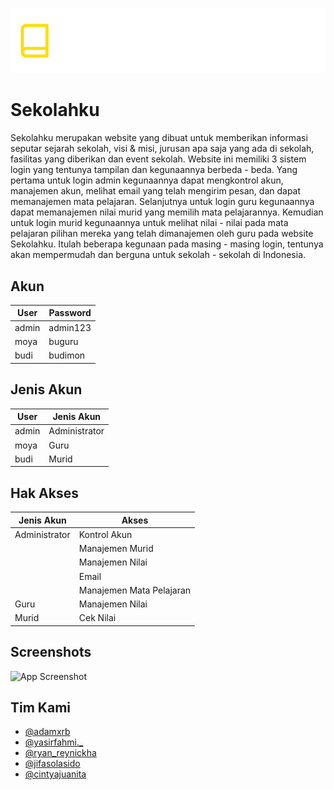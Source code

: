
![Screenshot](banner.png)


# Sekolahku

Sekolahku merupakan website yang dibuat untuk memberikan informasi seputar sejarah sekolah, visi & misi, jurusan apa saja yang ada di sekolah, fasilitas yang diberikan dan event sekolah. Website ini memiliki 3 sistem login yang tentunya tampilan dan kegunaannya berbeda - beda. Yang pertama untuk login admin kegunaannya dapat mengkontrol akun, manajemen akun, melihat email yang telah mengirim pesan, dan dapat memanajemen mata pelajaran. Selanjutnya untuk login guru kegunaannya dapat memanajemen nilai murid yang memilih mata pelajarannya. Kemudian untuk login murid kegunaannya untuk melihat nilai - nilai pada mata pelajaran pilihan mereka yang telah dimanajemen oleh guru pada website Sekolahku. Itulah beberapa kegunaan pada masing - masing login, tentunya akan mempermudah dan berguna untuk sekolah - sekolah di Indonesia.
## Akun

| User             |Password                                        | 
| ----------------- | ------------------------------------------------------------------ |
| admin | admin123 |
| moya | buguru 
| budi | budimon |

## Jenis Akun
| User             |Jenis Akun                                        | 
| ----------------- | ------------------------------------------------------------------ |
| admin | Administrator |
| moya | Guru 
| budi | Murid |



## Hak Akses
| Jenis Akun             | Akses                                                          | 
| ----------------- | ------------------------------------------------------------------ |
| Administrator | Kontrol Akun
||Manajemen Murid
||Manajemen Nilai 
||Email
||Manajemen Mata Pelajaran
| Guru | Manajemen Nilai |
| Murid | Cek Nilai |

## Screenshots

![App Screenshot](https://via.placeholder.com/468x300?text=App+Screenshot+Here)


## Tim Kami

- [@adamxrb](https://www.instagram.com/adamxrb/)
- [@yasirfahmi._](https://www.instagram.com/yasirfahmi._)
- [@ryan_reynickha](https://www.instagram.com/ryan_reynickha)
- [@jifasolasido](https://www.instagram.com/jifasolasido)
- [@cintyajuanita](https://www.instagram.com/cintyajuanita)

